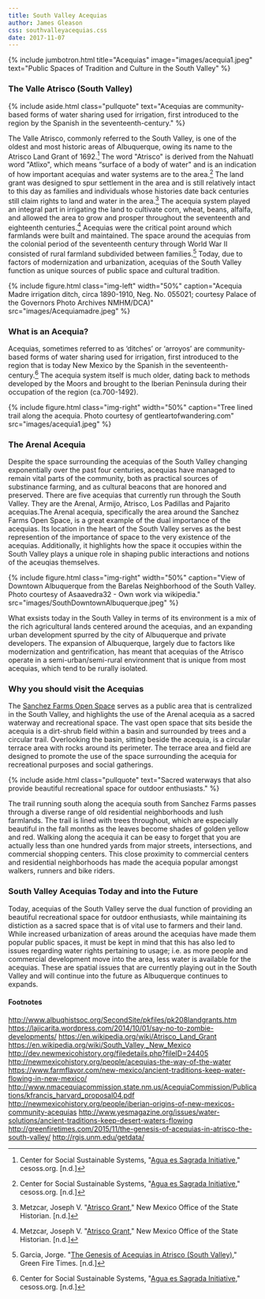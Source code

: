 ```yaml
---
title: South Valley Acequias
author: James Gleason
css: southvalleyacequias.css
date: 2017-11-07
---
```


{% include jumbotron.html
title="Acequias"
image="images/acequia1.jpeg"
text="Public Spaces of Tradition and Culture in the South Valley"
%}

### The Valle Atrisco (South Valley)

{% include aside.html
  class="pullquote"
  text="Acequias are community-based forms of water sharing used for irrigation, first introduced to the region by the Spanish in the seventeenth-century."
  %}

The Valle Atrisco, commonly referred to the South Valley, is one of the oldest and most historic areas of Albuquerque, owing its name to the Atrisco Land Grant of 1692.[^source1] The word "Atrisco" is derived from the Nahuatl word "Atlixo", which means “surface of a body of water" and is an indication of how important acequias and water systems are to the area.[^source2] The land grant was designed to spur settlement in the area and is still relatively intact to this day as families and individuals whose histories date back centuries still claim rights to land and water in the area.[^source3] The acequia system played an integral part in irrigating the land to cultivate corn, wheat, beans, alfalfa, and allowed the area to grow and prosper throughout the seventeenth and eighteenth centuries.[^source4] Acequias were the critical point around which farmlands were built and maintained. The space around the acequias from the colonial period of the seventeenth century through World War II consisted of rural farmland subdivided between families.[^source5] Today, due to factors of modernization and urbanization, acequias of the South Valley function as unique sources of public space and cultural tradition.
  
  {% include figure.html class="img-left" width="50%" caption="Acequia Madre irrigation ditch, circa 1890-1910, Neg. No. 055021; courtesy Palace of the Governors Photo Archives NMHM/DCA)" src="images/Acequiamadre.jpeg" %}
  
### What is an Acequia?

Acequias, sometimes referred to as ‘ditches’ or ‘arroyos’ are community-based forms of water sharing used for irrigation, first introduced to the region that is today New Mexico by the Spanish in the seventeenth-century.[^source6] The acequia system itself is much older, dating back to methods developed by the Moors and brought to the Iberian Peninsula during their occupation of the region (ca.700-1492).

{% include figure.html
class="img-right"
width="50%"
caption="Tree lined trail along the acequia. Photo courtesy of gentleartofwandering.com"
src="images/acequia1.jpeg"
%}



### The Arenal Acequia

Despite the space surrounding the acequias of the South Valley changing exponentially over the past four centuries, acequias have managed to remain vital parts of the community, both as practical sources of substinance farming, and as cultural beacons that are honored and preserved. There are five acequias that currently run through the South Valley. They are the Arenal, Armijo, Atrisco, Los Padillas and Pajarito acequias.The Arenal acequia, specifically the area around the Sanchez Farms Open Space, is a great example of the dual importance of the acequias. Its location in the heart of the South Valley serves as the best represention of the importance of space to the very existence of the acequias. Additionally, it highlights how the space it occupies within the South Valley plays a unique role in shaping public interactions and notions of the aceuqias themselves.

{% include figure.html class="img-right" width="50%" caption="View of Downtown Albuquerque from the Barelas Neighborhood of the South Valley. Photo courtesy of Asaavedra32 - Own work via wikipedia." src="images/SouthDowntownAlbuquerque.jpeg" %}

What exsists today in the South Valley in terms of its environment is a mix of the rich agricultural lands centered around the acequias, and an expanding urban development spurred by the city of Albuquerque and private developers. The expansion of Albuquerque, largely due to factors like modernization and gentrification, has meant that acequias of the Atrisco operate in a semi-urban/semi-rural environment that is unique from most acequias, which tend to be rurally isolated.

### Why you should visit the Acequias

The [Sanchez Farms Open Space](http://www.bernco.gov/community-services/sanchez-farm-open-space.aspx) serves as a public area that is centralized in the South Valley, and highlights the use of the Arenal acequia as a sacred waterway and recreational space. The vast open space that sits beside the acequia is a dirt-shrub field within a basin and surrounded by trees and a circular trail. Overlooking the basin, sitting beside the acequia, is a circular terrace area with rocks around its perimeter. The terrace area and field are designed to promote the use of the space surrounding the acequia for recreational purposes and social gatherings.

{% include aside.html
  class="pullquote"
  text="Sacred waterways that also provide beautiful recreational space for outdoor enthusiasts."
  %}

The trail running south along the acequia south from Sanchez Farms passes through a diverse range of old residential neighborhoods and lush farmlands. The trail is lined with trees throughout, which are especially beautiful in the fall months as the leaves become shades of golden yellow and red. Walking along the acequia it can be easy to forget that you are actually less than one hundred yards from major streets, intersections, and commercial shopping centers. This close proximity to commercial centers and residential neighborhoods has made the acequia popular amongst walkers, runners and bike riders.



### South Valley Acequias Today and into the Future

Today, acequias of the South Valley serve the dual function of providing an beautiful recreational space for outdoor enthusiasts, while maintaining its distiction as a sacred space that is of vital use to farmers and their land. While increased urbanization of areas around the acequias have made them popular public spaces, it must be kept in mind that this has also led to issues regarding water rights pertaining to usage; i.e. as more people and commercial development move into the area, less water is available for the acequias. These are spatial issues that are currently playing out in the South Valley and will continue into the future as Albuquerque continues to expands.    

#### Footnotes

[^source1]: Center for Social Sustainable Systems, "[Agua es Sagrada Initiative](https://www.cesoss.org/agua-es-sagrada-initiative)," cesoss.org. [n.d.]
[^source2]: Center for Social Sustainable Systems, "[Agua es Sagrada Initiative](https://www.cesoss.org/agua-es-sagrada-initiative)," cesoss.org. [n.d.]
[^source3]: Metzcar, Joseph V. "[Atrisco Grant](http://dev.newmexicohistory.org/filedetails.php?fileID=24405)," New Mexico Office of the State Historian. [n.d.]
[^source4]: Metzcar, Joseph V. "[Atrisco Grant](http://dev.newmexicohistory.org/filedetails.php?fileID=24405)," New Mexico Office of the State Historian. [n.d.]
[^source5]: Garcia, Jorge. "[The Genesis of Acequias in Atrisco (South Valley)](http://greenfiretimes.com/2015/11/the-genesis-of-acequias-in-atrisco-the-south-valley/)," Green Fire Times. [n.d.]
[^source6]: Center for Social Sustainable Systems, "[Agua es Sagrada Initiative](https://www.cesoss.org/agua-es-sagrada-initiative)," cesoss.org. [n.d.]

http://www.albuqhistsoc.org/SecondSite/pkfiles/pk208landgrants.htm
https://lajicarita.wordpress.com/2014/10/01/say-no-to-zombie-developments/
https://en.wikipedia.org/wiki/Atrisco_Land_Grant
https://en.wikipedia.org/wiki/South_Valley,_New_Mexico
http://dev.newmexicohistory.org/filedetails.php?fileID=24405
http://newmexicohistory.org/people/acequias-the-way-of-the-water
https://www.farmflavor.com/new-mexico/ancient-traditions-keep-water-flowing-in-new-mexico/
http://www.nmacequiacommission.state.nm.us/AcequiaCommission/Publications/kfrancis_harvard_proposal04.pdf
http://newmexicohistory.org/people/iberian-origins-of-new-mexicos-community-acequias
http://www.yesmagazine.org/issues/water-solutions/ancient-traditions-keep-desert-waters-flowing
http://greenfiretimes.com/2015/11/the-genesis-of-acequias-in-atrisco-the-south-valley/
http://rgis.unm.edu/getdata/
